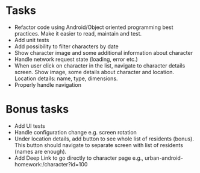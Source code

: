 # Tasks
- Refactor code using Android/Object oriented programming best practices. Make it easier to read, maintain and test.
- Add unit tests
- Add possibility to filter characters by date
- Show character image and some additional information about character
- Handle network request state (loading, error etc.)
- When user click on character in the list, navigate to character details screen. Show image, some details about character and location. Location details: name, type, dimensions.
- Properly handle navigation


# Bonus tasks
- Add UI tests
- Handle configuration change e.g. screen rotation
- Under location details, add button to see whole list of residents (bonus). This button should navigate to separate screen with list of residents (names are enough).
- Add Deep Link to go directly to character page e.g., urban-android-homework:/character?id=100